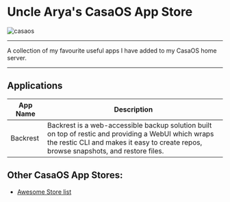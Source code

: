 # Uncle Arya's CasaOS App Store

![casaos](https://github.com/user-attachments/assets/2e8f420e-c651-48c8-9310-8505bd5d3228)

---

A collection of my favourite useful apps I have added to my CasaOS home server.

---
## Applications
| App Name | Description |
| --- | --- |
| Backrest | Backrest is a web-accessible backup solution built on top of restic and providing a WebUI which wraps the restic CLI and makes it easy to create repos, browse snapshots, and restore files.|

## Other CasaOS App Stores:

-   [Awesome Store list](https://awesome.casaos.io/content/3rd-party-app-stores/list.html)
